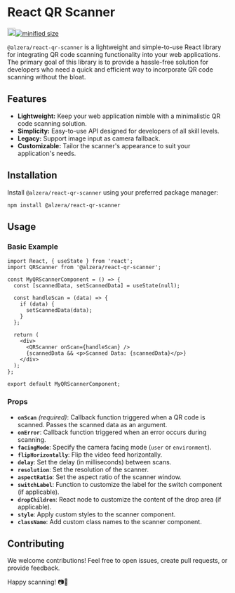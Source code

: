 
# React QR Scanner

<a href="https://www.npmjs.com/package/@alzera/react-qr-scanner"><img src="https://badge.fury.io/js/@alzera%2Freact-qr-scanner.svg" alt="npm version" height="18"></a><a href="https://bundlephobia.com/package/@alzera/react-qr-scanner"><img src="https://img.shields.io/bundlephobia/min/%40alzera%2Freact-qr-scanner" title="minified size"></a>

`@alzera/react-qr-scanner` is a lightweight and simple-to-use React library for integrating QR code scanning functionality into your web applications. The primary goal of this library is to provide a hassle-free solution for developers who need a quick and efficient way to incorporate QR code scanning without the bloat.

## Features

-   **Lightweight:** Keep your web application nimble with a minimalistic QR code scanning solution.
-   **Simplicity:** Easy-to-use API designed for developers of all skill levels.
-   **Legacy:** Support image input as camera fallback.
-   **Customizable:** Tailor the scanner's appearance to suit your application's needs.

## Installation

Install `@alzera/react-qr-scanner` using your preferred package manager:

    npm install @alzera/react-qr-scanner

## Usage

### Basic Example

    import React, { useState } from 'react';
    import QRScanner from '@alzera/react-qr-scanner';
    
    const MyQRScannerComponent = () => {
      const [scannedData, setScannedData] = useState(null);
    
      const handleScan = (data) => {
        if (data) {
          setScannedData(data);
        }
      };
    
      return (
        <div>
          <QRScanner onScan={handleScan} />
          {scannedData && <p>Scanned Data: {scannedData}</p>}
        </div>
      );
    };
    
    export default MyQRScannerComponent;

### Props

-   **`onScan`** _(required)_: Callback function triggered when a QR code is scanned. Passes the scanned data as an argument.
-   **`onError`**: Callback function triggered when an error occurs during scanning.
-   **`facingMode`**: Specify the camera facing mode (`user` or `environment`).
-   **`flipHorizontally`**: Flip the video feed horizontally.
-   **`delay`**: Set the delay (in milliseconds) between scans.
-   **`resolution`**: Set the resolution of the scanner.
-   **`aspectRatio`**: Set the aspect ratio of the scanner window.
-   **`switchLabel`**: Function to customize the label for the switch component (if applicable).
-   **`dropChildren`**: React node to customize the content of the drop area (if applicable).
-   **`style`**: Apply custom styles to the scanner component.
-   **`className`**: Add custom class names to the scanner component.

## Contributing

We welcome contributions! Feel free to open issues, create pull requests, or provide feedback.

Happy scanning! 📷🚀